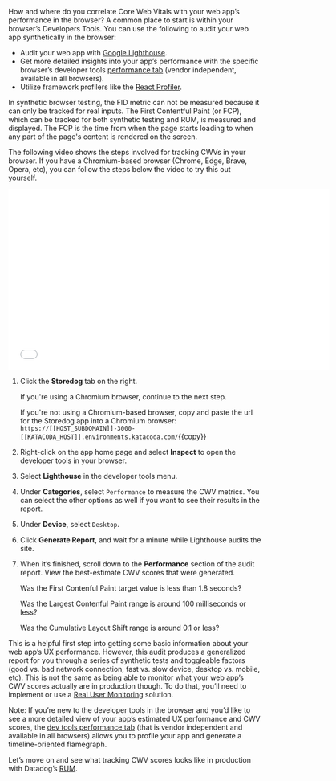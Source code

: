 How and where do you correlate Core Web Vitals with your web app’s performance in the browser? A common place to start is within your browser’s Developers Tools. You can use the following to audit your web app synthetically in the browser:
- Audit your web app with <a href="https://developers.google.com/web/tools/lighthouse" target="_blank">Google Lighthouse</a>.
- Get more detailed insights into your app’s performance with the specific browser’s developer tools <a href="https://developer.chrome.com/docs/devtools/evaluate-performance/" target="_blank">performance tab</a> (vendor independent, available in all browsers).
- Utilize framework profilers like the <a href="https://reactjs.org/blog/2018/09/10/introducing-the-react-profiler.html" target="_blank">React Profiler</a>.

In synthetic browser testing, the FID metric can not be measured because it can only be tracked for real inputs. The First Contentful Paint (or FCP), which can be tracked for both synthetic testing and RUM, is measured and displayed. The FCP is the time from when the page starts loading to when any part of the page's content is rendered on the screen.

The following video shows the steps involved for tracking CWVs in your browser. If you have a Chromium-based browser (Chrome, Edge, Brave, Opera, etc), you can follow the steps below the video to try this out yourself. 

<iframe src="//fast.wistia.net/embed/iframe/26a1hi5fo9?videoFoam=true"
allowtransparency="true" frameborder="0" scrolling="no" class="wistia_embed"
name="wistia_embed" allowfullscreen mozallowfullscreen webkitallowfullscreen
oallowfullscreen msallowfullscreen width="640" height="360"></iframe>


1. Click the **Storedog** tab on the right.

    If you're using a Chromium browser, continue to the next step.

    If you're not using a Chromium-based browser, copy and paste the url for the Storedog app into a Chromium browser: `https://[[HOST_SUBDOMAIN]]-3000-[[KATACODA_HOST]].environments.katacoda.com/`{{copy}} 

2. Right-click on the app home page and select **Inspect** to open the developer tools in your browser.

3. Select **Lighthouse** in the developer tools menu.

4. Under **Categories**, select `Performance` to measure the CWV metrics. You can select the other options as well if you want to see their results in the report.
 
5. Under **Device**, select `Desktop`.

6. Click **Generate Report**, and wait for a minute while Lighthouse audits the site.

7. When it’s finished, scroll down to the **Performance** section of the audit report. View the best-estimate CWV scores that were generated.

    Was the First Contenful Paint target value is less than 1.8 seconds?

    Was the Largest Contenful Paint range is around 100 milliseconds or less?

    Was the Cumulative Layout Shift range is around 0.1 or less?

This is a helpful first step into getting some basic information about your web app’s UX performance. However, this audit produces a generalized report for you through a series of synthetic tests and toggleable factors (good vs. bad network connection, fast vs. slow device, desktop vs. mobile, etc). This is not the same as being able to monitor what your web app’s CWV scores actually are in production though. To do that, you’ll need to implement or use a <a href="https://developer.mozilla.org/en-US/docs/Web/Performance/Rum-vs-Synthetic" target="_blank">Real User Monitoring</a> solution.

Note: If you’re new to the developer tools in the browser and you’d like to see a more detailed view of your app’s estimated UX performance and CWV scores, the <a href="https://developer.chrome.com/docs/devtools/evaluate-performance/" target="_blank">dev tools performance tab</a> (that is vendor independent and available in all browsers) allows you to profile your app and generate a timeline-oriented flamegraph.

Let’s move on and see what tracking CWV scores looks like in production with Datadog’s <a href="https://www.datadoghq.com/product/real-user-monitoring/" target="_blank">RUM</a>.
